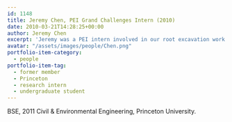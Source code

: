 ```yaml
---
id: 1148
title: Jeremy Chen, PEI Grand Challenges Intern (2010)
date: 2010-03-21T14:28:25+00:00
author: Jeremy Chen
excerpt: 'Jeremy was a PEI intern involved in our root excavation work during the summer of 2010. '
avatar: "/assets/images/people/Chen.png"
portfolio-item-category:
  - people
portfolio-item-tag:
  - former member
  - Princeton
  - research intern
  - undergraduate student
---
```


BSE, 2011 Civil & Environmental Engineering, Princeton University.